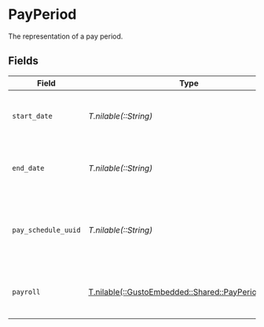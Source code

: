 # PayPeriod

The representation of a pay period.


## Fields

| Field                                                                                           | Type                                                                                            | Required                                                                                        | Description                                                                                     |
| ----------------------------------------------------------------------------------------------- | ----------------------------------------------------------------------------------------------- | ----------------------------------------------------------------------------------------------- | ----------------------------------------------------------------------------------------------- |
| `start_date`                                                                                    | *T.nilable(::String)*                                                                           | :heavy_minus_sign:                                                                              | The start date, inclusive, of the pay period.                                                   |
| `end_date`                                                                                      | *T.nilable(::String)*                                                                           | :heavy_minus_sign:                                                                              | The end date, inclusive, of the pay period.                                                     |
| `pay_schedule_uuid`                                                                             | *T.nilable(::String)*                                                                           | :heavy_minus_sign:                                                                              | A unique identifier of the pay schedule to which the pay period belongs.                        |
| `payroll`                                                                                       | [T.nilable(::GustoEmbedded::Shared::PayPeriodPayroll)](../../models/shared/payperiodpayroll.md) | :heavy_minus_sign:                                                                              | Information about the payroll for the pay period.                                               |